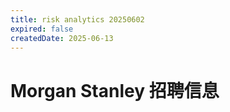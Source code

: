 ```yaml
---
title: risk analytics 20250602
expired: false
createdDate: 2025-06-13
---
```


# Morgan Stanley 招聘信息

<JobPostingTable job-posting-json-path="morgan-stanley/data/risk-analytics-20250602.json"/>
